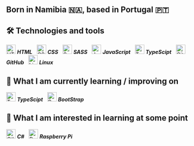 ## Born in Namibia 🇳🇦, based in Portugal 🇵🇹

## 🛠  Technologies and tools

<a name="learning-now"></a>

<img src="https://cdn-icons-png.flaticon.com/512/1051/1051277.png" alt="HTML logo" title="HTML" height="25" /> ***HTML***
&nbsp;
<img src="https://cdn-icons-png.flaticon.com/512/732/732190.png" alt="CSS logo" title="CSS" height="25" /> ***CSS***
&nbsp;
<img src="https://cdn-icons-png.flaticon.com/512/5968/5968358.png" alt="Sass logo" title="Sass" height="25" /> ***SASS***
&nbsp;
<img src="https://cdn-icons-png.flaticon.com/512/5968/5968292.png" alt="Javascript logo" title="JavaScript" height="25" /> ***JavaScript***
&nbsp;
<img src="https://cdn-icons-png.flaticon.com/512/5968/5968381.png" alt="TypeScipt logo" title="TypeScipt" height="25" /> ***TypeScipt***
&nbsp;
<img src="https://cdn-icons-png.flaticon.com/512/733/733553.png" alt="GitHub logo" title="GitHub" height="25" /> ***GitHub***
&nbsp;
<img src="https://cdn-icons-png.flaticon.com/512/6124/6124995.png" alt="Linux logo" title="Linux" height="25" /> ***Linux***
&nbsp;

## 📖  What I am currently learning / improving on

<img src="https://cdn-icons-png.flaticon.com/512/5968/5968381.png" alt="TypeScipt logo" title="TypeScipt" height="25" /> ***TypeScipt***
&nbsp;
<img src="https://cdn-icons-png.flaticon.com/512/5968/5968672.png" alt="BootStrap logo" title="BootStrap" height="25" /> ***BootStrap***
&nbsp;

## 👾  What I am interested in learning at some point

<img src="https://cdn-icons-png.flaticon.com/512/6132/6132221.png" alt="C# logo" title="C#" height="25" /> ***C#***
&nbsp;
<img src="https://cdn-icons-png.flaticon.com/512/5969/5969184.png" alt="Raspberry Pi logo" title="Raspberry Pi" height="25" /> ***Raspberry Pi***
&nbsp;
